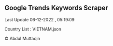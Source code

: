 

## Google Trends Keywords Scraper 
 
Last Update 06-12-2022 , 05:19:09

Country List :
VIETNAM.json



© Abdul Muttaqin 
